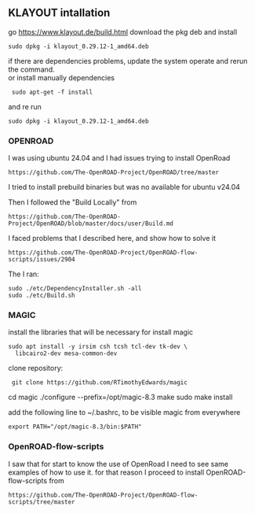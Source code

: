## KLAYOUT intallation

go https://www.klayout.de/build.html download the pkg deb and install
```
sudo dpkg -i klayout_0.29.12-1_amd64.deb
```
if there are dependencies problems, update the system operate and rerun the command. \
or install manually dependencies
```
 sudo apt-get -f install
```
and re run 
```
sudo dpkg -i klayout_0.29.12-1_amd64.deb
```

### OPENROAD
I was using ubuntu 24.04 and I had issues trying to install OpenRoad
```
https://github.com/The-OpenROAD-Project/OpenROAD/tree/master
```

I tried to install prebuild binaries but was no available for ubuntu v24.04

Then I followed the "Build Locally" from
```
https://github.com/The-OpenROAD-Project/OpenROAD/blob/master/docs/user/Build.md
```
I faced problems that I described here, and show how to solve it
```
https://github.com/The-OpenROAD-Project/OpenROAD-flow-scripts/issues/2904
```

The I ran:
```
sudo ./etc/DependencyInstaller.sh -all
sudo ./etc/Build.sh
```

### MAGIC

install the libraries that will be necessary for install magic
```
sudo apt install -y irsim csh tcsh tcl-dev tk-dev \
  libcairo2-dev mesa-common-dev
```
clone repository:
```
 git clone https://github.com/RTimothyEdwards/magic
```

cd magic
./configure --prefix=/opt/magic-8.3
make
sudo make install

add the following line to ~/.bashrc, to be visible magic from everywhere
```
export PATH="/opt/magic-8.3/bin:$PATH"
```

### OpenROAD-flow-scripts
I saw that for start to know the use of OpenRoad I need to see same examples of how to use it. for that reason I proceed to install OpenROAD-flow-scripts from
```
https://github.com/The-OpenROAD-Project/OpenROAD-flow-scripts/tree/master
```
